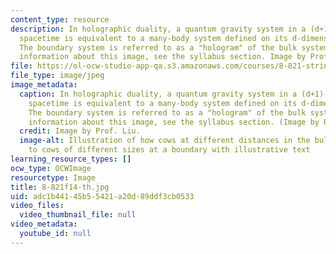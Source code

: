 ```yaml
---
content_type: resource
description: In holographic duality, a quantum gravity system in a (d+1)-dimensional
  spacetime is equivalent to a many-body system defined on its d-dimensional boundary.
  The boundary system is referred to as a "hologram" of the bulk system. For more
  information about this image, see the syllabus section. Image by Prof. Liu.
file: https://ol-ocw-studio-app-qa.s3.amazonaws.com/courses/8-821-string-theory-and-holographic-duality-fall-2014/adc1b44145b55421a20d89ddf3cb0533_8-821f14-th.jpg
file_type: image/jpeg
image_metadata:
  caption: In holographic duality, a quantum gravity system in a (d+1)-dimensional
    spacetime is equivalent to a many-body system defined on its d-dimensional boundary.
    The boundary system is referred to as a "hologram" of the bulk system. For more
    information about this image, see the syllabus section. (Image by Prof. Liu.)
  credit: Image by Prof. Liu.
  image-alt: Illustration of how cows at different distances in the bulk correspond
    to cows of different sizes at a boundary with illustrative text
learning_resource_types: []
ocw_type: OCWImage
resourcetype: Image
title: 8-821f14-th.jpg
uid: adc1b441-45b5-5421-a20d-89ddf3cb0533
video_files:
  video_thumbnail_file: null
video_metadata:
  youtube_id: null
---
```

